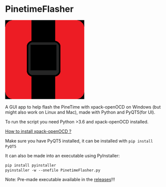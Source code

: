 # PinetimeFlasher

![PinetimeFlasher](/PinetimeFlasher.png "PinetimeFlasher")

A GUI app to help flash the PineTime with xpack-openOCD on Windows (but might also work on Linux and Mac), made with Python and PyQT5(for UI).

To run the script you need Python >3.6 and xpack-openOCD installed.

[How to install xpack-openOCD ?](https://xpack.github.io/openocd/install/#manual-install)

Make sure you have PyQT5 installed, it can be installed with
`pip install PyQT5`

It can also be made into an executable using PyInstaller:
```
pip install pyinstaller
pyinstaller -w --onefile PinetimeFlasher.py
```

Note: Pre-made executable available in the [releases](/releases)!!!
